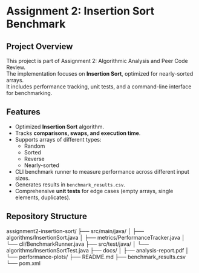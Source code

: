 # Assignment 2: Insertion Sort Benchmark

## Project Overview
This project is part of Assignment 2: Algorithmic Analysis and Peer Code Review.  
The implementation focuses on **Insertion Sort**, optimized for nearly-sorted arrays.  
It includes performance tracking, unit tests, and a command-line interface for benchmarking.

## Features
- Optimized **Insertion Sort** algorithm.
- Tracks **comparisons, swaps, and execution time**.
- Supports arrays of different types:
  - Random
  - Sorted
  - Reverse
  - Nearly-sorted
- CLI benchmark runner to measure performance across different input sizes.
- Generates results in `benchmark_results.csv`.
- Comprehensive **unit tests** for edge cases (empty arrays, single elements, duplicates).

## Repository Structure
assignment2-insertion-sort/
├── src/main/java/
│ ├── algorithms/InsertionSort.java
│ ├── metrics/PerformanceTracker.java
│ └── cli/BenchmarkRunner.java
├── src/test/java/
│ └── algorithms/InsertionSortTest.java
├── docs/
│ ├── analysis-report.pdf
│ └── performance-plots/
├── README.md
├── benchmark_results.csv
└── pom.xml
